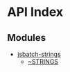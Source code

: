 # API Index #
## Modules

* [jsbatch-strings](api.md/index.md#module_jsbatch-strings)
    * [~STRINGS](api.md/index.md#module_jsbatch-strings..STRINGS)
